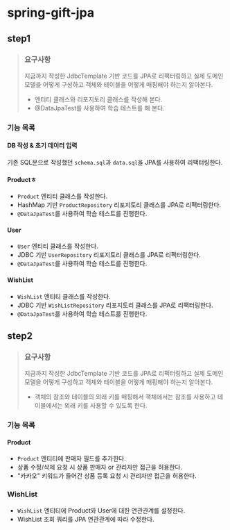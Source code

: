 # spring-gift-jpa

## step1
> ### 요구사항
> 지금까지 작성한 JdbcTemplate 기반 코드를 JPA로 리팩터링하고 실제 도메인 모델을 어떻게 구성하고 객체와 테이블을 어떻게 매핑해야 하는지 알아본다. 
>  - 엔티티 클래스와 리포지토리 클래스를 작성해 본다.
>  - @DataJpaTest를 사용하여 학습 테스트를 해 본다.

### 기능 목록
#### DB 작성 & 초기 데이터 입력
기존 SQL문으로 작성했던 `schema.sql`과 `data.sql`을 JPA를 사용하여 리팩터링한다.

#### Productㅎ
- `Product` 엔티티 클래스를 작성한다.
- HashMap 기반 `ProductRepository` 리포지토리 클래스를 JPA로 리팩터링한다.
- `@DataJpaTest`를 사용하여 학습 테스트를 진행한다.

#### User
- `User` 엔티티 클래스를 작성한다.
- JDBC 기반 `UserRepository` 리포지토리 클래스를 JPA로 리팩터링한다.
- `@DataJpaTest`를 사용하여 학습 테스트를 진행한다.

#### WishList
- `WishList` 엔티티 클래스를 작성한다.
- JDBC 기반 `WishListRepository` 리포지토리 클래스를 JPA로 리팩터링한다.
- `@DataJpaTest`를 사용하여 학습 테스트를 진행한다.

## step2
> ### 요구사항
> 지금까지 작성한 JdbcTemplate 기반 코드를 JPA로 리팩터링하고 실제 도메인 모델을 어떻게 구성하고 객체와 테이블을 어떻게 매핑해야 하는지 알아본다.
> - 객체의 참조와 테이블의 외래 키를 매핑해서 객체에서는 참조를 사용하고 테이블에서는 외래 키를 사용할 수 있도록 한다.

### 기능 목록
#### Product
- `Product` 엔티티에 판매자 필드를 추가한다.
- 상품 수정/삭제 요청 시 상품 판매자 or 관리자만 접근을 허용한다.
- "카카오" 키워드가 들어간 상품 등록 요청 시 관리자만 접근을 허용한다.

### WishList
- `WishList` 엔티티에 Product와 User에 대한 연관관계를 설정한다.
- WishList 조회 쿼리를 JPA 연관관계에 따라 수정한다. 